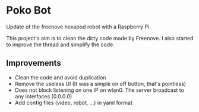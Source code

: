 # Poko Bot

Update of the freenove hexapod robot with a Raspberry Pi.

This project's aim is to clean the dirty code made by Freenove.
I also started to improve the thread and simplify the code. 

## Improvements

* Clean the code and avoid duplication
* Remove the useless UI (It was a simple on off button, that's pointless)
* Does not block listening on one IP on wlan0. The server broadcast to any interfaces (0.0.0.0)
* Add config files (video, robot, ...) in yaml format